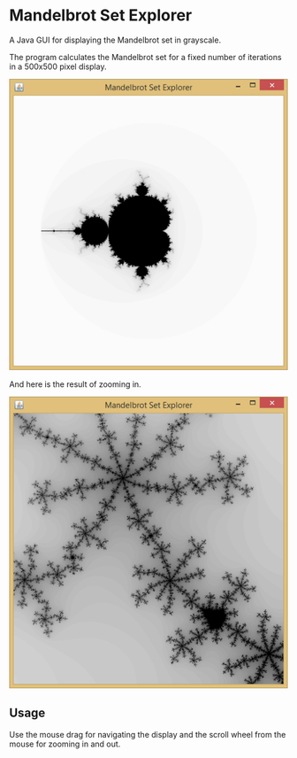 # Mandelbrot Set Explorer
A Java GUI for displaying the Mandelbrot set in grayscale. 

The program calculates the Mandelbrot set for a fixed number of iterations in a 500x500 pixel display.

<p align="center">
  <img src="res/examples/example_fullset.png">
</p>

And here is the result of zooming in.

<p align="center">
  <img src="res/examples/example_zoom.png">
</p>

## Usage
Use the mouse drag for navigating the display and the scroll wheel from the mouse for zooming in and out.


